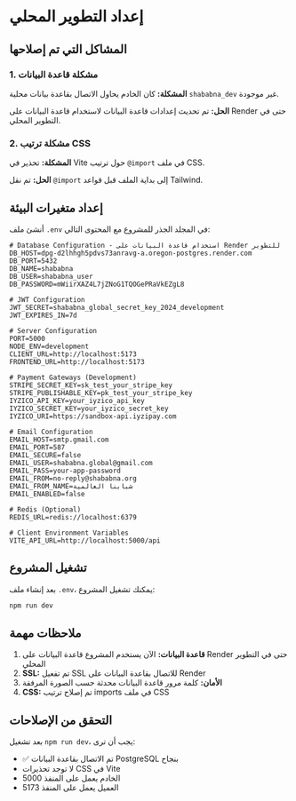 # إعداد التطوير المحلي

## المشاكل التي تم إصلاحها

### 1. مشكلة قاعدة البيانات

**المشكلة:** كان الخادم يحاول الاتصال بقاعدة بيانات محلية `shababna_dev` غير موجودة.

**الحل:** تم تحديث إعدادات قاعدة البيانات لاستخدام قاعدة البيانات على Render حتى في التطوير المحلي.

### 2. مشكلة ترتيب CSS

**المشكلة:** تحذير في Vite حول ترتيب `@import` في ملف CSS.

**الحل:** تم نقل `@import` إلى بداية الملف قبل قواعد Tailwind.

## إعداد متغيرات البيئة

أنشئ ملف `.env` في المجلد الجذر للمشروع مع المحتوى التالي:

```env
# Database Configuration - استخدام قاعدة البيانات على Render للتطوير
DB_HOST=dpg-d2lhhgh5pdvs73anravg-a.oregon-postgres.render.com
DB_PORT=5432
DB_NAME=shababna
DB_USER=shababna_user
DB_PASSWORD=mWiirXAZ4L7jZNoG1TQOGePRaVkEZgL8

# JWT Configuration
JWT_SECRET=shababna_global_secret_key_2024_development
JWT_EXPIRES_IN=7d

# Server Configuration
PORT=5000
NODE_ENV=development
CLIENT_URL=http://localhost:5173
FRONTEND_URL=http://localhost:5173

# Payment Gateways (Development)
STRIPE_SECRET_KEY=sk_test_your_stripe_key
STRIPE_PUBLISHABLE_KEY=pk_test_your_stripe_key
IYZICO_API_KEY=your_iyzico_api_key
IYZICO_SECRET_KEY=your_iyzico_secret_key
IYZICO_URI=https://sandbox-api.iyzipay.com

# Email Configuration
EMAIL_HOST=smtp.gmail.com
EMAIL_PORT=587
EMAIL_SECURE=false
EMAIL_USER=shababna.global@gmail.com
EMAIL_PASS=your-app-password
EMAIL_FROM=no-reply@shababna.org
EMAIL_FROM_NAME=شبابنا العالمية
EMAIL_ENABLED=false

# Redis (Optional)
REDIS_URL=redis://localhost:6379

# Client Environment Variables
VITE_API_URL=http://localhost:5000/api
```

## تشغيل المشروع

بعد إنشاء ملف `.env`، يمكنك تشغيل المشروع:

```bash
npm run dev
```

## ملاحظات مهمة

1. **قاعدة البيانات:** الآن يستخدم المشروع قاعدة البيانات على Render حتى في التطوير المحلي
2. **SSL:** تم تفعيل SSL للاتصال بقاعدة البيانات على Render
3. **الأمان:** كلمة مرور قاعدة البيانات محدثة حسب الصورة المرفقة
4. **CSS:** تم إصلاح ترتيب imports في ملف CSS

## التحقق من الإصلاحات

بعد تشغيل `npm run dev`، يجب أن ترى:

- ✅ تم الاتصال بقاعدة البيانات PostgreSQL بنجاح
- لا توجد تحذيرات CSS في Vite
- الخادم يعمل على المنفذ 5000
- العميل يعمل على المنفذ 5173
